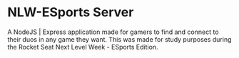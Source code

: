 # NLW-ESports Server
A NodeJS | Express application made for gamers to find and connect to their duos in any game they want. This was made for study purposes during the Rocket Seat Next Level Week - ESports Edition.
